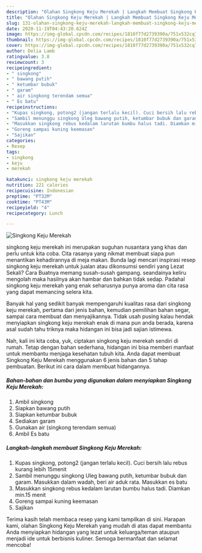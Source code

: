 ```yaml
---
description: "Olahan Singkong Keju Merekah | Langkah Membuat Singkong Keju Merekah Yang Enak Banget"
title: "Olahan Singkong Keju Merekah | Langkah Membuat Singkong Keju Merekah Yang Enak Banget"
slug: 131-olahan-singkong-keju-merekah-langkah-membuat-singkong-keju-merekah-yang-enak-banget
date: 2020-11-19T04:43:20.624Z
image: https://img-global.cpcdn.com/recipes/1810f77d2739390a/751x532cq70/singkong-keju-merekah-foto-resep-utama.jpg
thumbnail: https://img-global.cpcdn.com/recipes/1810f77d2739390a/751x532cq70/singkong-keju-merekah-foto-resep-utama.jpg
cover: https://img-global.cpcdn.com/recipes/1810f77d2739390a/751x532cq70/singkong-keju-merekah-foto-resep-utama.jpg
author: Delia Lamb
ratingvalue: 3.8
reviewcount: 3
recipeingredient:
- " singkong"
- " bawang putih"
- " ketumbar bubuk"
- " garam"
- " air singkong terendam semua"
- " Es batu"
recipeinstructions:
- "Kupas singkong, potong2 (jangan terlalu kecil). Cuci bersih lalu rebus kurang lebih 15menit"
- "Sambil menunggu singkong Uleg bawang putih, ketumbar bubuk dan garam. Masukkan dalam wadah, beri air aduk rata. Masukkan es batu"
- "Masukkan singkong rebus kedalam larutan bumbu halus tadi. Diamkan min.15 menit"
- "Goreng sampai kuning keemasan"
- "Sajikan"
categories:
- Resep
tags:
- singkong
- keju
- merekah

katakunci: singkong keju merekah 
nutrition: 221 calories
recipecuisine: Indonesian
preptime: "PT32M"
cooktime: "PT43M"
recipeyield: "4"
recipecategory: Lunch

---
```



![Singkong Keju Merekah](https://img-global.cpcdn.com/recipes/1810f77d2739390a/751x532cq70/singkong-keju-merekah-foto-resep-utama.jpg)


singkong keju merekah ini merupakan suguhan nusantara yang khas dan perlu untuk kita coba. Cita rasanya yang nikmat membuat siapa pun menantikan kehadirannya di meja makan.
Bunda lagi mencari inspirasi resep singkong keju merekah untuk jualan atau dikonsumsi sendiri yang Lezat Sekali? Cara Buatnya memang susah-susah gampang. seandainya keliru mengolah maka hasilnya akan hambar dan bahkan tidak sedap. Padahal singkong keju merekah yang enak seharusnya punya aroma dan cita rasa yang dapat memancing selera kita.

Banyak hal yang sedikit banyak mempengaruhi kualitas rasa dari singkong keju merekah, pertama dari jenis bahan, kemudian pemilihan bahan segar, sampai cara membuat dan menyajikannya. Tidak usah pusing kalau hendak menyiapkan singkong keju merekah enak di mana pun anda berada, karena asal sudah tahu triknya maka hidangan ini bisa jadi sajian istimewa.




Nah, kali ini kita coba, yuk, ciptakan singkong keju merekah sendiri di rumah. Tetap dengan bahan sederhana, hidangan ini bisa memberi manfaat untuk membantu menjaga kesehatan tubuh kita. Anda dapat membuat Singkong Keju Merekah menggunakan 6 jenis bahan dan 5 tahap pembuatan. Berikut ini cara dalam membuat hidangannya.

<!--inarticleads1-->

##### Bahan-bahan dan bumbu yang digunakan dalam menyiapkan Singkong Keju Merekah:

1. Ambil  singkong
1. Siapkan  bawang putih
1. Siapkan  ketumbar bubuk
1. Sediakan  garam
1. Gunakan  air (singkong terendam semua)
1. Ambil  Es batu




<!--inarticleads2-->

##### Langkah-langkah membuat Singkong Keju Merekah:

1. Kupas singkong, potong2 (jangan terlalu kecil). Cuci bersih lalu rebus kurang lebih 15menit
1. Sambil menunggu singkong Uleg bawang putih, ketumbar bubuk dan garam. Masukkan dalam wadah, beri air aduk rata. Masukkan es batu
1. Masukkan singkong rebus kedalam larutan bumbu halus tadi. Diamkan min.15 menit
1. Goreng sampai kuning keemasan
1. Sajikan




Terima kasih telah membaca resep yang kami tampilkan di sini. Harapan kami, olahan Singkong Keju Merekah yang mudah di atas dapat membantu Anda menyiapkan hidangan yang lezat untuk keluarga/teman ataupun menjadi ide untuk berbisnis kuliner. Semoga bermanfaat dan selamat mencoba!
